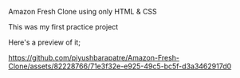 Amazon Fresh Clone using only HTML & CSS

This was my first practice project

Here's a preview of it;

https://github.com/piyushbarapatre/Amazon-Fresh-Clone/assets/82228766/71e3f32e-e925-49c5-bc5f-d3a3462917d0
